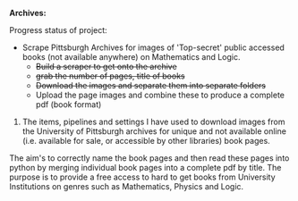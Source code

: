 **Archives:**

Progress status of project:
- Scrape Pittsburgh Archives for images of 'Top-secret' public accessed books (not available anywhere) on Mathematics and Logic.
  - ~~Build a scraper to get onto the archive~~
  - ~~grab the number of pages, title of books~~
  - ~~Download the images and separate them into separate folders~~
  - Upload the page images and combine these to produce a complete pdf (book format)

1. The items, pipelines and settings I have used to download images from the University of Pittsburgh archives for unique and not available online (i.e. available for sale, or accessible by other libraries) book pages.

The aim's to correctly name the book pages and then read these pages into python by merging individual book pages into a complete pdf by title. The purpose is to provide a free access to hard to get books from University Institutions on genres such as Mathematics, Physics and Logic.

